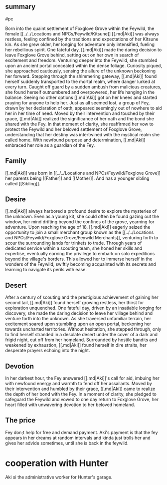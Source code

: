 ## summary
#pc

Born into the quaint settlement of Foxglove Grove within the Feywild, the female [[../../Locations and NPCs/Feywild/Kitsune]] [[.md|Aki]] was always restless, feeling confined by the traditions and expectations of her Kitsune kin. As she grew older, her longing for adventure only intensified, fueling her rebellious spirit. One fateful day, [[.md|Aki]] made the daring decision to leave Foxglove Grove behind, setting out on her own in search of excitement and freedom. Venturing deeper into the Feywild, she stumbled upon an ancient portal concealed within the dense foliage. Curiosity piqued, she approached cautiously, sensing the allure of the unknown beckoning her forward. Stepping through the shimmering gateway, [[.md|Aki]] found herself suddenly transported to the mortal realm, where danger lurked at every turn. Caught off guard by a sudden ambush from malicious creatures, she found herself outnumbered and overpowered, her life hanging in the balance. Seeing no other options [[.md|Aki]] got on her knees and started praying for anyone to help her. Just as all seemed lost, a group of Fey, drawn by her declaration of oath, appeared seemingly out of nowhere to aid her in her time of need. Moved by their intervention and touched by their grace, [[.md|Aki]] realized the significance of her oath and the bond she shared with the Fey. In that moment of clarity, she reaffirmed her vow to protect the Feywild and her beloved settlement of Foxglove Grove, understanding that her destiny was intertwined with the mystical realm she called home. With newfound purpose and determination, [[.md|Aki]] embraced her role as a guardian of the Fey.

## Family

[[.md|Aki]] was born in [[../../Locations and NPCs/Feywild/Foxglove Grove]] her parents being [[Father]] and [[Mother]]. And has a younger sibling called [[Sibling]].

## Desire

[[.md|Aki]] always harbored a profound desire to explore the mysteries of the unknown. Even as a young kit, she could often be found gazing out the window, her mind drifting beyond the confines of the grove, yearning for adventure. Upon reaching the age of 18, [[.md|Aki]] eagerly seized the opportunity to join a small merchant group known as the [[../../Locations and NPCs/Feywild/Foxglove Grove/Feywild Merchants]], venturing forth to scour the surrounding lands for trinkets to trade. Through years of dedicated service within a scouting team, she honed her skills and expertise, eventually earning the privilege to embark on solo expeditions beyond the village's borders. This allowed her to immerse herself in the wonders of the Feywild, swiftly becoming acquainted with its secrets and learning to navigate its perils with ease.

## Desert

After a century of scouting and the prestigious achievement of gaining her second tail, [[.md|Aki]] found herself growing restless, her thirst for exploration unquenched. One fateful day, driven by an insatiable longing for discovery, she made the daring decision to leave her village behind and venture forth into the unknown. As she traversed unfamiliar terrain, her excitement soared upon stumbling upon an open portal, beckoning her towards uncharted territories. Without hesitation, she stepped through, only to find herself stranded in a desolate desert under the cover of a dark and frigid night, cut off from her homeland. Surrounded by hostile bandits and weakened by exhaustion, [[.md|Aki]] found herself in dire straits, her desperate prayers echoing into the night.

## Devotion

In her darkest hour, the Fey answered [[.md|Aki]]'s call for aid, imbuing her with newfound energy and warmth to fend off her assailants. Moved by their intervention and humbled by their grace, [[.md|Aki]] came to realize the depth of her bond with the Fey. In a moment of clarity, she pledged to safeguard the Feywild and vowed to one day return to Foxglove Grove, her heart filled with unwavering devotion to her beloved homeland.


## The price
Fey don;t help for free and demand payment. Aki's payment is that the fey appears in her dreams at random intervals and kinda just trolls her and gives her advide sometimes, until she is back in the feywild.

# cooperation with Hunter
Aki si the administrative worker for Hunter's garage.